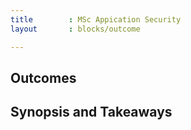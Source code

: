 ```yaml
---
title        : MSc Appication Security
layout       : blocks/outcome

---
```



## Outcomes



## Synopsis and Takeaways
